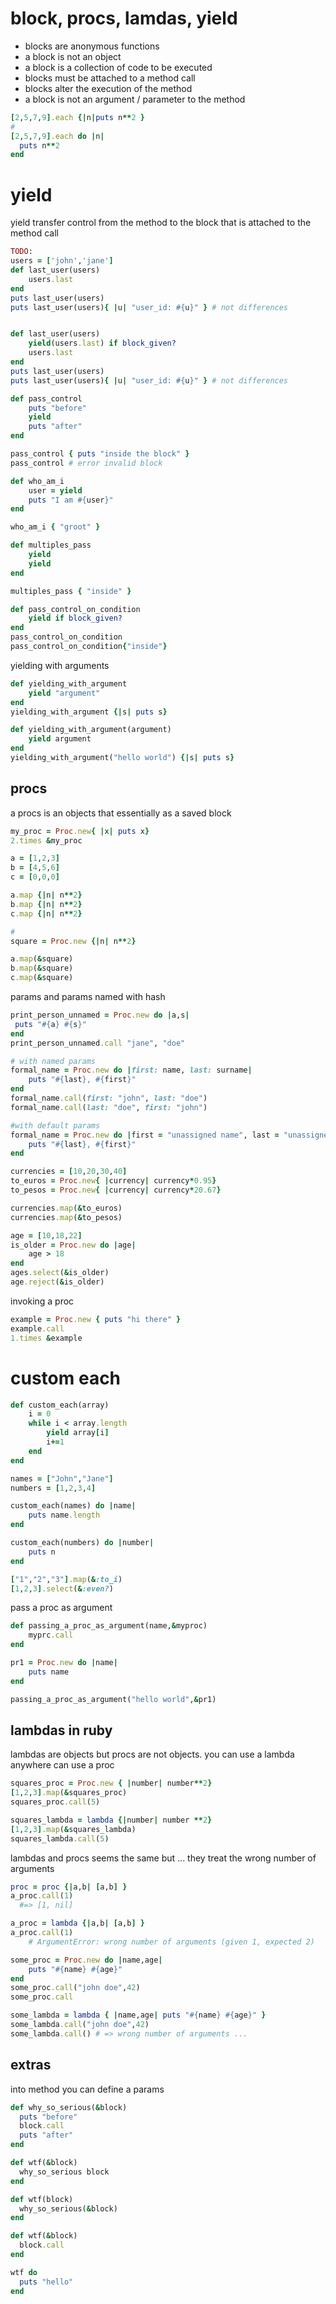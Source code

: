 # block, procs, lamdas, yield

- blocks are anonymous functions
- a block is not an object
- a block is a collection of code to be executed
- blocks must be attached to a method call
- blocks alter the execution of the method
- a block is not an argument / parameter to the method


```ruby
[2,5,7,9].each {|n|puts n**2 }
# 
[2,5,7,9].each do |n|
  puts n**2
end
```


# yield
 
yield transfer control from the method to the block that is attached to the method call



```ruby
TODO:
users = ['john','jane']
def last_user(users)
    users.last
end
puts last_user(users)
puts last_user(users){ |u| "user_id: #{u}" } # not differences


def last_user(users)
    yield(users.last) if block_given?
    users.last
end
puts last_user(users)
puts last_user(users){ |u| "user_id: #{u}" } # not differences
```



```ruby
def pass_control
    puts "before"
    yield
    puts "after"
end

pass_control { puts "inside the block" }
pass_control # error invalid block
```


```ruby
def who_am_i
    user = yield
    puts "I am #{user}"
end

who_am_i { "groot" }
```


```ruby
def multiples_pass
    yield
    yield
end

multiples_pass { "inside" }
```

```ruby
def pass_control_on_condition
    yield if block_given?
end
pass_control_on_condition
pass_control_on_condition{"inside"}
```

yielding with arguments

```ruby
def yielding_with_argument
    yield "argument"
end
yielding_with_argument {|s| puts s}
```


```ruby
def yielding_with_argument(argument)
    yield argument
end
yielding_with_argument("hello world") {|s| puts s}
```


## procs

a procs is an objects that essentially as a saved block


```ruby
my_proc = Proc.new{ |x| puts x}
2.times &my_proc
```


```ruby
a = [1,2,3]
b = [4,5,6]
c = [0,0,0]

a.map {|n| n**2}
b.map {|n| n**2}
c.map {|n| n**2}

#
square = Proc.new {|n| n**2}

a.map(&square)
b.map(&square)
c.map(&square)
```

params and params named with hash

```ruby
print_person_unnamed = Proc.new do |a,s|
 puts "#{a} #{s}"
end
print_person_unnamed.call "jane", "doe"

# with named params
formal_name = Proc.new do |first: name, last: surname|
    puts "#{last}, #{first}"
end
formal_name.call(first: "john", last: "doe")
formal_name.call(last: "doe", first: "john")

#with default params
formal_name = Proc.new do |first = "unassigned name", last = "unassigned surname"|
    puts "#{last}, #{first}"
end
```



```ruby
currencies = [10,20,30,40]
to_euros = Proc.new{ |currency| currency*0.95}
to_pesos = Proc.new{ |currency| currency*20.67}

currencies.map(&to_euros)
currencies.map(&to_pesos)
```

```ruby
age = [10,18,22]
is_older = Proc.new do |age|
    age > 18
end
ages.select(&is_older)
age.reject(&is_older)
```

invoking a proc

```ruby
example = Proc.new { puts "hi there" }
example.call
1.times &example
```


# custom each

```ruby
def custom_each(array)
    i = 0
    while i < array.length
        yield array[i]
        i+=1
    end
end

names = ["John","Jane"]
numbers = [1,2,3,4]

custom_each(names) do |name|
    puts name.length
end

custom_each(numbers) do |number|
    puts n
end
```


```ruby
["1","2","3"].map(&:to_i)
[1,2,3].select(&:even?)
```

pass a proc as argument

```ruby
def passing_a_proc_as_argument(name,&myproc)
    myprc.call
end

pr1 = Proc.new do |name|
    puts name
end

passing_a_proc_as_argument("hello world",&pr1)
```


## lambdas in ruby

lambdas are objects but procs are not objects. you can use a lambda anywhere can use a proc

```ruby 
squares_proc = Proc.new { |number| number**2}
[1,2,3].map(&squares_proc)
squares_proc.call(5)

squares_lambda = lambda {|number| number **2}
[1,2,3].map(&squares_lambda)
squares_lambda.call(5)
```

lambdas and procs seems the same but ... they treat the wrong number of arguments


```ruby
proc = proc {|a,b| [a,b] }
a_proc.call(1) 
  #=> [1, nil]

a_proc = lambda {|a,b| [a,b] }
a_proc.call(1)   
    # ArgumentError: wrong number of arguments (given 1, expected 2)
```


```ruby
some_proc = Proc.new do |name,age|
    puts "#{name} #{age}"
end
some_proc.call("john doe",42)
some_proc.call

some_lambda = lambda { |name,age| puts "#{name} #{age}" }
some_lambda.call("john doe",42)
some_lambda.call() # => wrong number of arguments ...
```



## extras

into method you can define  a params

```ruby
def why_so_serious(&block)
  puts "before"
  block.call
  puts "after"
end

def wtf(&block)
  why_so_serious block
end

def wtf(block)
  why_so_serious(&block)
end

def wtf(&block)
  block.call
end

wtf do
  puts "hello"
end
```